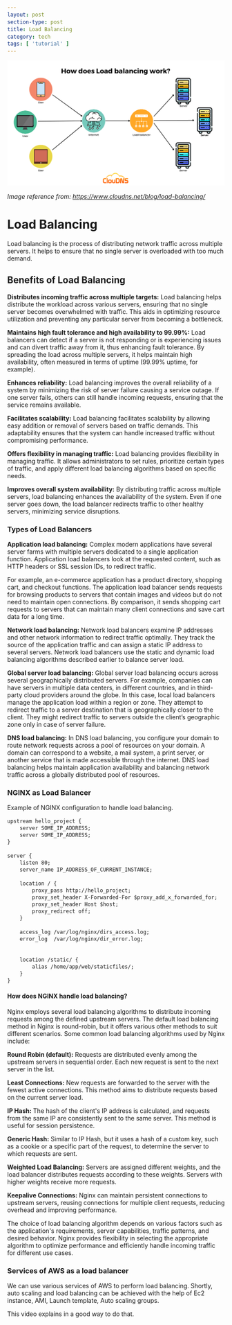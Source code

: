 ```yaml
---
layout: post
section-type: post
title: Load Balancing
category: tech
tags: [ 'tutorial' ]
---
```


![Alt text](/img/load_balancing_1.png)

*Image reference from: https://www.cloudns.net/blog/load-balancing/*

# Load Balancing

Load balancing is the process of distributing network traffic across multiple servers.
It helps to ensure that no single server is overloaded with too much demand.

## Benefits of Load Balancing

**Distributes incoming traffic across multiple targets:**
Load balancing helps distribute the workload across various servers, ensuring that no single server becomes
overwhelmed with traffic. This aids in optimizing resource utilization and preventing any particular server from
becoming a bottleneck.

**Maintains high fault tolerance and high availability to 99.99%:** Load balancers can detect if a server is not
responding
or is experiencing issues and can divert traffic away from it, thus enhancing fault tolerance. By spreading the load
across multiple servers, it helps maintain high availability, often measured in terms of uptime (99.99% uptime, for
example).

**Enhances reliability:** Load balancing improves the overall reliability of a system by minimizing the risk of server
failure causing a service outage. If one server fails, others can still handle incoming requests, ensuring that the
service remains available.

**Facilitates scalability:** Load balancing facilitates scalability by allowing easy addition or removal of servers
based on
traffic demands. This adaptability ensures that the system can handle increased traffic without compromising
performance.

**Offers flexibility in managing traffic:** Load balancing provides flexibility in managing traffic. It allows
administrators to set rules, prioritize certain types of traffic, and apply different load balancing algorithms based on
specific needs.

**Improves overall system availability:** By distributing traffic across multiple servers, load balancing enhances the
availability of the system. Even if one server goes down, the load balancer redirects traffic to other healthy servers,
minimizing service disruptions.

### Types of Load Balancers

**Application load balancing:**
Complex modern applications have several server farms with multiple servers dedicated to a single application function.
Application load balancers look at the requested content, such as HTTP headers or SSL session IDs, to redirect traffic.

For example, an e-commerce application has a product directory, shopping cart, and checkout functions. The application
load balancer sends requests for browsing products to servers that contain images and videos but do not need to maintain
open connections. By comparison, it sends shopping cart requests to servers that can maintain many client connections
and save cart data for a long time.

**Network load balancing:**
Network load balancers examine IP addresses and other network information to redirect traffic optimally. They track the
source of the application traffic and can assign a static IP address to several servers. Network load balancers use the
static and dynamic load balancing algorithms described earlier to balance server load.

**Global server load balancing:**
Global server load balancing occurs across several geographically distributed servers. For example, companies can have
servers in multiple data centers, in different countries, and in third-party cloud providers around the globe. In this
case, local load balancers manage the application load within a region or zone. They attempt to redirect traffic to a
server destination that is geographically closer to the client. They might redirect traffic to servers outside the
client’s geographic zone only in case of server failure.

**DNS load balancing:**
In DNS load balancing, you configure your domain to route network requests across a pool of resources on your domain. A
domain can correspond to a website, a mail system, a print server, or another service that is made accessible through
the internet. DNS load balancing helps maintain application availability and balancing network traffic across a globally
distributed pool of resources.

### NGINX as Load Balancer

Example of NGINX configuration to handle load balancing.

```
upstream hello_project {
    server SOME_IP_ADDRESS;
    server SOME_IP_ADDRESS;
}

server {
    listen 80;
    server_name IP_ADDRESS_OF_CURRENT_INSTANCE;

    location / {
        proxy_pass http://hello_project;
        proxy_set_header X-Forwarded-For $proxy_add_x_forwarded_for;
        proxy_set_header Host $host;
        proxy_redirect off;
    }

    access_log /var/log/nginx/dirs_access.log;
    error_log  /var/log/nginx/dir_error.log;


    location /static/ {
        alias /home/app/web/staticfiles/;
    }
}
```

#### How does NGINX handle load balancing?

Nginx employs several load balancing algorithms to distribute incoming requests among the defined upstream servers. The
default load balancing method in Nginx is round-robin, but it offers various other methods to suit different scenarios.
Some common load balancing algorithms used by Nginx include:

**Round Robin (default):** Requests are distributed evenly among the upstream servers in sequential order. Each new request
is sent to the next server in the list.

**Least Connections:** New requests are forwarded to the server with the fewest active connections. This method aims to
distribute requests based on the current server load.

**IP Hash:** The hash of the client's IP address is calculated, and requests from the same IP are consistently sent to the
same server. This method is useful for session persistence.

**Generic Hash:** Similar to IP Hash, but it uses a hash of a custom key, such as a cookie or a specific part of the
request, to determine the server to which requests are sent.

**Weighted Load Balancing:** Servers are assigned different weights, and the load balancer distributes requests according to
these weights. Servers with higher weights receive more requests.

**Keepalive Connections:** Nginx can maintain persistent connections to upstream servers, reusing connections for multiple
client requests, reducing overhead and improving performance.

The choice of load balancing algorithm depends on various factors such as the application's requirements, server
capabilities, traffic patterns, and desired behavior. Nginx provides flexibility in selecting the appropriate algorithm
to optimize performance and efficiently handle incoming traffic for different use cases.

### Services of AWS as a load balancer
We can use various services of AWS to perform load balancing.
Shortly, auto scaling and load balancing can be achieved with the help of Ec2 instance, AMI, Launch template,
Auto scaling groups.

This video explains in a good way to do that.

